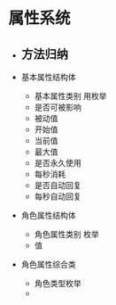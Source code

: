 #  属性系统
- 方法归纳
  -




- 基本属性结构体
  -  基本属性类别 用枚举
  - 是否可被影响
  - 被动值
  - 开始值
  - 当前值
  - 最大值
  - 是否永久使用
  - 每秒消耗
  - 是否自动回复
  - 每秒自动回复

- 角色属性结构体
  - 角色属性类别 枚举
  - 值


- 角色属性综合类
  - 角色类型枚举
  -
